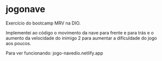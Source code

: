 # jogonave

Exercício do bootcamp MRV na DIO.

Implementei ao código o movimento da nave para frente e para trás e o aumento da velocidade do inimigo 2 para aumentar a dificuldade do jogo aos poucos.

Para ver funcionando:
jogo-navedio.netlify.app
